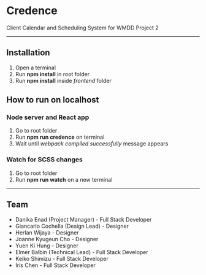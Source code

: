 # Credence

Client Calendar and Scheduling System for WMDD Project 2

---

## Installation

1. Open a terminal
2. Run **npm install** in root folder
3. Run **npm install** inside *frontend* folder

## How to run on localhost

### Node server and React app

1. Go to root folder
2. Run **npm run credence** on terminal
3. Wait until *webpack compiled successfully* message appears

### Watch for SCSS changes

1. Go to root folder
2. Run **npm run watch** on a new terminal

---

## Team

* Danika Enad (Project Manager) - Full Stack Developer
* Giancarlo Cochella (Design Lead) - Designer
* Herlan Wijaya - Designer
* Joanne Kyugeun Cho - Designer
* Yuen Ki Hung - Designer
* Elmer Balbin (Technical Lead) - Full Stack Developer
* Keiko Shimizu - Full Stack Developer
* Iris Chen - Full Stack Developer

